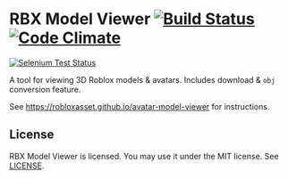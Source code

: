 RBX Model Viewer [![Build Status](https://img.shields.io/travis/rust-lang/rust/master.svg)](http://travis-ci.org/) [![Code Climate](https://codeclimate.com/github/Stuk/jszip/badges/gpa.svg)](https://codeclimate.com/)
=====

[![Selenium Test Status](https://i.imgur.com/LYQn8ED.png)](https://robloxasset.github.io/avatar-model-viewer)

A tool for viewing 3D Roblox models & avatars. Includes download & `obj` conversion feature.

See https://robloxasset.github.io/avatar-model-viewer for instructions.

License
-------

RBX Model Viewer is licensed. You may use it under the MIT license. See [LICENSE](LICENSE).
